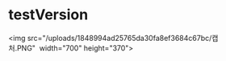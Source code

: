 # testVersion
<img src="/uploads/1848994ad25765da30fa8ef3684c67bc/캡처.PNG"  width="700" height="370">
